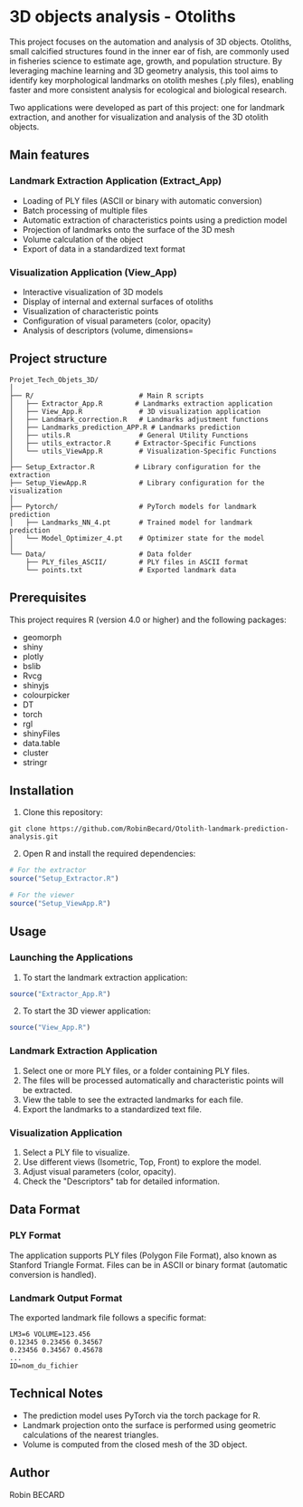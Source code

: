 # 3D objects analysis  - Otoliths

This project focuses on the automation and analysis of 3D objects. Otoliths, small calcified structures found in the inner ear of fish, are commonly used in fisheries science to estimate age, growth, and population structure. By leveraging machine learning and 3D geometry analysis, this tool aims to identify key morphological landmarks on otolith meshes (.ply files), enabling faster and more consistent analysis for ecological and biological research.

Two applications were developed as part of this project: one for landmark extraction, and another for visualization and analysis of the 3D otolith objects.

## Main features

### Landmark Extraction Application (Extract_App)

- Loading of PLY files (ASCII or binary with automatic conversion)
- Batch processing of multiple files
- Automatic extraction of characteristics points using a prediction model
- Projection of landmarks onto the surface of the 3D mesh
- Volume calculation of the object
- Export of data in a standardized text format

### Visualization Application (View_App)

- Interactive visualization of 3D models
- Display of internal and external surfaces of otoliths
- Visualization of characteristic points
- Configuration of visual parameters (color, opacity)
- Analysis of descriptors (volume, dimensions=

## Project structure

```
Projet_Tech_Objets_3D/
│
├── R/                          # Main R scripts
│   ├── Extractor_App.R        # Landmarks extraction application
│   ├── View_App.R              # 3D visualization application
│   ├── Landmark_correction.R   # Landmarks adjustment functions
│   ├── Landmarks_prediction_APP.R # Landmarks prediction
│   ├── utils.R                 # General Utility Functions
│   ├── utils_extractor.R      # Extractor-Specific Functions
│   └── utils_ViewApp.R         # Visualization-Specific Functions
│
├── Setup_Extractor.R          # Library configuration for the extraction 
├── Setup_ViewApp.R             # Library configuration for the visualization 
│
├── Pytorch/                    # PyTorch models for landmark prediction
│   ├── Landmarks_NN_4.pt       # Trained model for landmark prediction
│   └── Model_Optimizer_4.pt    # Optimizer state for the model
│
└── Data/                       # Data folder
    ├── PLY_files_ASCII/        # PLY files in ASCII format
    └── points.txt              # Exported landmark data
```

## Prerequisites

This project requires R (version 4.0 or higher) and the following packages:

- geomorph
- shiny
- plotly
- bslib
- Rvcg
- shinyjs
- colourpicker
- DT
- torch
- rgl
- shinyFiles
- data.table
- cluster
- stringr

## Installation

1. Clone this repository:

```
git clone https://github.com/RobinBecard/Otolith-landmark-prediction-analysis.git
```

2. Open R and install the required dependencies:

```r
# For the extractor
source("Setup_Extractor.R")

# For the viewer
source("Setup_ViewApp.R")
```

## Usage

### Launching the Applications

1. To start the landmark extraction application:

```r
source("Extractor_App.R")
```

2. To start the 3D viewer application:

```r
source("View_App.R")
```

### Landmark Extraction Application

1. Select one or more PLY files, or a folder containing PLY files.
2. The files will be processed automatically and characteristic points will be extracted.
3. View the table to see the extracted landmarks for each file.
4. Export the landmarks to a standardized text file.

### Visualization Application

1. Select a PLY file to visualize.
2. Use different views (Isometric, Top, Front) to explore the model.
3. Adjust visual parameters (color, opacity).
4. Check the "Descriptors" tab for detailed information.

## Data Format

### PLY Format

The application supports PLY files (Polygon File Format), also known as Stanford Triangle Format. Files can be in ASCII or binary format (automatic conversion is handled).

### Landmark Output Format

The exported landmark file follows a specific format:

```
LM3=6 VOLUME=123.456
0.12345 0.23456 0.34567
0.23456 0.34567 0.45678
...
ID=nom_du_fichier
```

## Technical Notes

- The prediction model uses PyTorch via the torch package for R.
- Landmark projection onto the surface is performed using geometric calculations of the nearest triangles.
- Volume is computed from the closed mesh of the 3D object.

## Author

Robin BECARD
